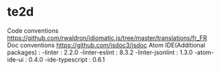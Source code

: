 # te2d
 Code conventions https://github.com/rwaldron/idiomatic.js/tree/master/translations/fr_FR     
 Doc conventions https://github.com/jsdoc3/jsdoc
 Atom IDE(Additional packages) :
    -linter : 2.2.0
    -linter-eslint : 8.3.2
    -linter-jsonlint : 1.3.0
    -atom-ide-ui : 0.4.0
    -ide-typescript : 0.6.1
